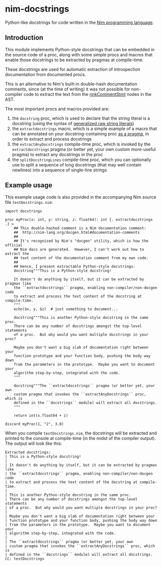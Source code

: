 # nim-docstrings
Python-like docstrings for code written in the
[Nim programming language](http://nim-lang.org).

Introduction
------------
This module implements Python-style docstrings that can be embedded in the
source code of a proc, along with some simple procs and macros that enable
those docstrings to be extracted by pragmas at compile-time.

These docstrings are used for automatic extraction of introspection
documentation from documented procs.

This is an alternative to Nim's built-in double-hash documentation comments,
since (at the time of writing) it was not possible for non-compiler code
to extract the text from the
[nnkCommentStmt](http://nim-lang.org/macros.html#TNimrodNodeKind)
nodes in the AST.

The most important procs and macros provided are:

1. the `docstring` proc, which is used to declare that the string literal
   is a docstring (using the syntax of
   [generalized raw string literals](http://nim-lang.org/manual.html#generalized-raw-string-literals))
2. the `extractdocstrings` macro, which is a simple example of a macro that
   can be annotated on your docstring-containing proc
   [as a pragma](http://nim-lang.org/manual.html#macros-as-pragmas),
   in order to extract and process docstrings
3. the `extractAnyDocstrings` compile-time proc, which is invoked by the
   `extractdocstrings` pragma (or better yet, your own custom more-useful
   pragma) to extract any docstrings in the proc
4. the `splitDocstringLines` compile-time proc, which you can optionally use
   to split a sequence of long docstrings (that may well contain newlines)
   into a sequence of single-line strings

Example usage
-------------
This example usage code is also provided in the accompanying Nim source file
`testDocstrings.nim`:

    import docstrings

    proc myProc(x: int, y: string, z: float64): int {. extractdocstrings .} =
        ## This double-hashed comment is a Nim documentation comment:
        ##  http://nim-lang.org/docgen.html#documentation-comments
        ##
        ## It's recognised by Nim's "docgen" utility, which is how the official
        ## Nim docs are generated.  However, I can't work out how to extract the
        ## text content of the documentation comment from my own code.
        ##
        ## Hence, I present extractable Python-style docstrings:
        docstring"""This is a Python-style docstring!

        It doesn't do anything by itself, but it can be extracted by pragmas like
        the ``extractdocstrings`` pragma, enabling non-compiler/non-docgen code
        to extract and process the text content of the docstring at compile-time.
        """
        echo($x, y, $z)  # just something to document...

        docstring"""This is another Python-style docstring in the same proc.
        There can be any number of docstrings amongst the top-level statements
        of a proc.  But why would you want multiple docstrings in your proc?

        Maybe you don't want a big slab of documentation right between your
        function prototype and your function body, pushing the body way down
        from the parameters in the prototype.  Maybe you want to document your
        algorithm step-by-step, integrated with the code.
        """

        docstring"""The ``extractdocstrings`` pragma (or better yet, your own
        custom pragma that invokes the ``extractAnyDocstrings`` proc, which is
        defined in the ``docstrings`` module) will extract all docstrings.
        """

        return int(x.float64 + z)

    discard myProc(1, "2", 3.0)

When you compile `testDocstrings.nim`, the docstrings will be extracted
and printed to the console at compile-time (in the midst of the compiler
output).  The output will look like this:

    Extracted docstrings:
    | This is a Python-style docstring!
    |
    | It doesn't do anything by itself, but it can be extracted by pragmas like
    | the ``extractdocstrings`` pragma, enabling non-compiler/non-docgen code
    | to extract and process the text content of the docstring at compile-time.
    |
    | This is another Python-style docstring in the same proc.
    | There can be any number of docstrings amongst the top-level statements
    | of a proc.  But why would you want multiple docstrings in your proc?
    |
    | Maybe you don't want a big slab of documentation right between your
    | function prototype and your function body, pushing the body way down
    | from the parameters in the prototype.  Maybe you want to document your
    | algorithm step-by-step, integrated with the code.
    |
    | The ``extractdocstrings`` pragma (or better yet, your own
    | custom pragma that invokes the ``extractAnyDocstrings`` proc, which is
    | defined in the ``docstrings`` module) will extract all docstrings.
    CC: testDocstrings
